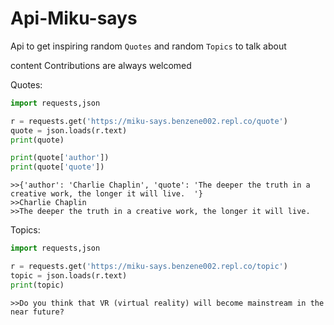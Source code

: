 # Api-Miku-says
Api to get inspiring random `Quotes` and random `Topics` to talk about

content Contributions are always welcomed

Quotes:
```py
import requests,json

r = requests.get('https://miku-says.benzene002.repl.co/quote')
quote = json.loads(r.text)
print(quote)

print(quote['author'])
print(quote['quote'])
```
```console
>>{'author': 'Charlie Chaplin', 'quote': 'The deeper the truth in a creative work, the longer it will live.  '}
>>Charlie Chaplin
>>The deeper the truth in a creative work, the longer it will live. 
```

Topics:

```py
import requests,json

r = requests.get('https://miku-says.benzene002.repl.co/topic')
topic = json.loads(r.text)
print(topic)
```
```console
>>Do you think that VR (virtual reality) will become mainstream in the near future?
```

